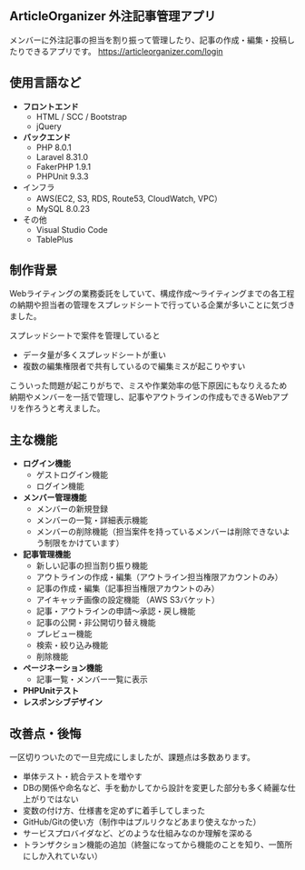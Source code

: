 ## ArticleOrganizer 外注記事管理アプリ
メンバーに外注記事の担当を割り振って管理したり、記事の作成・編集・投稿したりできるアプリです。
https://articleorganizer.com/login

## 使用言語など
<ul>
 	<li><strong>フロントエンド</strong>
<ul>
 	<li>HTML / SCC / Bootstrap</li>
 	<li>jQuery</li>
</ul>
</li>
 	<li><strong>バックエンド</strong>
<ul>
 	<li>PHP 8.0.1</li>
 	<li>Laravel 8.31.0</li>
 	<li>FakerPHP 1.9.1</li>
 	<li>PHPUnit 9.3.3</li>
</ul>
</li>
 	<li>インフラ
<ul>
 	<li>AWS(EC2, S3, RDS, Route53, CloudWatch, VPC）</li>
 	<li>MySQL 8.0.23</li>
</ul>
</li>
 	<li>その他
<ul>
 	<li>Visual Studio Code</li>
 	<li>TablePlus</li>
</ul>
</li>
</ul>

## 制作背景
Webライティングの業務委託をしていて、構成作成〜ライティングまでの各工程の納期や担当者の管理をスプレッドシートで行っている企業が多いことに気づきました。

スプレッドシートで案件を管理していると

<ul>
    <li>データ量が多くスプレッドシートが重い</li>
    <li>複数の編集権限者で共有しているので編集ミスが起こりやすい</li>
</ul>

こういった問題が起こりがちで、ミスや作業効率の低下原因にもなりえるため
納期やメンバーを一括で管理し、記事やアウトラインの作成もできるWebアプリを作ろうと考えました。

## 主な機能
<ul>
 	<li><strong>ログイン機能</strong>
<ul>
 	<li>ゲストログイン機能</li>
 	<li>ログイン機能</li>
</ul>
</li>
 	<li><strong>メンバー管理機能</strong>
<ul>
 	<li>メンバーの新規登録</li>
 	<li>メンバーの一覧・詳細表示機能</li>
 	<li>メンバーの削除機能（担当案件を持っているメンバーは削除できないよう制限をかけています）</li>
</ul>
</li>
 	<li><strong>記事管理機能</strong>
<ul>
 	<li>新しい記事の担当割り振り機能</li>
 	<li>アウトラインの作成・編集（アウトライン担当権限アカウントのみ）</li>
 	<li>記事の作成・編集（記事担当権限アカウントのみ）</li>
 	<li>アイキャッチ画像の設定機能 （AWS S3バケット）</li>
 	<li>記事・アウトラインの申請〜承認・戻し機能</li>
 	<li>記事の公開・非公開切り替え機能</li>
 	<li>プレビュー機能</li>
 	<li>検索・絞り込み機能</li>
 	<li>削除機能</li>
</ul>
</li>
 	<li><strong>ページネーション機能</strong>
<ul>
 	<li>記事一覧・メンバー一覧に表示</li>
</ul>
</li>
 	<li><strong>PHPUnitテスト</strong></li>
 	<li><strong>レスポンシブデザイン</strong></li>
</ul>

<h2><strong>改善点・後悔</strong></h2>
一区切りついたので一旦完成にしましたが、課題点は多数あります。
<ul>
 	<li>単体テスト・統合テストを増やす</li>
 	<li>DBの関係や命名など、手を動かしてから設計を変更した部分も多く綺麗な仕上がりではない</li>
 	<li>変数の付け方、仕様書を定めずに着手してしまった</li>
 	<li>GitHub/Gitの使い方（制作中はプルリクなどあまり使えなかった）</li>
 	<li>サービスプロバイダなど、どのような仕組みなのか理解を深める</li>
 	<li>トランザクション機能の追加（終盤になってから機能のことを知り、一箇所にしか入れていない）</li>
</ul>
